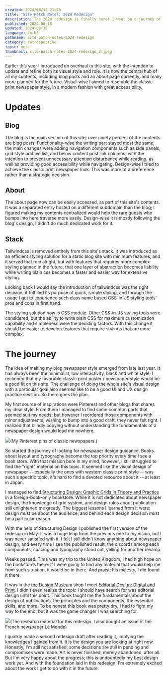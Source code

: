 ```yaml
---
created: 2024/08/13 21:26
title: "Site Patch Notes: 2024 Redesign"
description: The 2024 redesign is finally here! I went on a journey of learning editorial design, and did an overhaul to this site's design, both functionality-wise and visual-wise.
published: 2024-08-18
updated: 2024-08-18
language: en-US
pathname: site-patch-notes-2024-redesign
category: retrospective
topic: meta
thumbnail: site-patch-notes-2024-redesign_2.jpeg
---
```


Earlier this year I introduced an overhaul to this site, with the intention to update and refine both its visual style and role. It is now the central hub of all my contents, including blog posts and an about page currently, and many more planned for the future. Visual-wise I aimed to resemble the classic print newspaper style, in a modern fashion with great accessibility.

# Updates

## Blog

The blog is the main section of this site; over ninety percent of the contents are blog posts. Functionality-wise the writing part stayed most the same; the main changes were adding navigation components such as side panels, grid style archive list, and below content post link columns, with the intention to prevent unnecessary attention disturbance while reading, as well as providing good accessibility while navigating. Design-wise I tried to achieve the classic print newspaper look. This was more of a preference rather than a strategic decision.

## About

The about page now can be easily accessed, as part of this site's contents. It was a separated entry hosted on a different subdomain than the blog; I figured making my contents centralized would help the rare guests who bumps into here traverse more easily. Design-wise it is mostly following the blog's design, I didn't do much dedicated work for it.

## Stack

Tailwindcss is removed entirely from this site's stack. It was introduced as an efficient styling solution for a static blog site with minimum features, and it served that role alright, but with features that requires more complex styling planned in the future, that one layer of abstraction becomes liability while writing plain css becomes a faster and easier way for extensive styling.

Looking back I would say the introduction of tailwindcss was the right decision; it fulfilled its purpose of quick, simple styling, and through the usage I got to experience such class name based CSS-in-JS styling tools' pros and cons in first hand.

The styling solution now is CSS module. Other CSS-in-JS styling tools were considered, but the ability to write plain CSS for maximum customization capability and simpleness were the deciding factors. With this change it should be easier to develop features that require stylings that are more complex.

# The journey

The idea of making my blog newspaper style emerged from late last year. It has always been the minimalist, low interactivity, black and white style; I reckoned that my favorable classic print poster / newspaper style would be a good fit on this site. The challenge of doing the whole site's visual design with a particular goal also seemed like to be a good UI and UX design practice session. So there goes the plan.

My first source of inspirations were Pinterest and other blogs that shares my ideal style. From them I managed to find some common parts that seemed suit my needs; but however I reordered those components with minor adjustments, wishing to bump into a good draft, they never felt right. I realized that blindly copying without understanding the fundamentals of a newspaper design would lead me nowhere.

![](site-patch-notes-2024-redesign_1.png)(My Pinterest pins of classic newspapers.)

So started the journey of looking for newspaper design guidance. Books about layout and typography become the top priority every time I see a book store. With that mission bore in my mind, however, I still struggled to find the "right" material on this topic. It seemed like the visual design of newspaper -- especially the ones with western classic print style -- was such a specific topic, it's hard to find a devoted resource about it -- at least in Japan.

I managed to find [Structuring Design: Graphic Grids in Theory and Practice](https://www.niggli.ch/en/produkt/structuring-design/) in a foreign-book-only bookstore. While it is not dedicated about newspaper design, the knowledge of grid system, and design rules about publication still enlightened me greatly. The biggest lessons I learned from it were: design must be about the audience; and behind each design decision must be a particular reason.

With the help of Structuring Design I published the first version of the redesign in May. It was a huge leap from the previous one to my vision, but I was never satisfied with it. I felt I still didn't know anything about newspaper design, and every time I see the published result, the discords among each components, spacing and typography stood out, yelling for another revamp.

Weeks passed. Time was my trip to the United Kingdom, I had high hope on the bookstores there: if I were going to find any material that would help me from such situation, it would be in there. And praise his majesty, I did found it there.

It was in the [the Design Museum](https://designmuseum.org/) shop I meet [Editorial Design: Digital and Print](https://www.laurenceking.com/products/editorial-design). I didn't even realize the topic I should have search for was editorial design until this point. This book taught me the fundamentals about the design of publications, the principles and the components, the essential skills, and more. To be honest this book was pretty dry, I had to fight my way to the end; but it was the game changer I was searching for.

![](site-patch-notes-2024-redesign_2.jpeg)(The research material for this redesign. I also bought an issue of the French newspaper Le Monde)

I quickly made a second redesign draft after reading it, implying the knowledges I gained from it. It is the design you are looking at right now. Honestly, I'm still not satisfied; some decisions are still in pending and compromises were made. Art is never finished, merely abandoned, after all. But I'm very happy about the progress; this is undoubtedly my best design work yet. And with the foundation laid in this redesign, I'm extremely excited about the work I get to do with it in the future.
